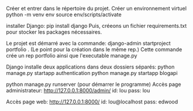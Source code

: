 Créer et entrer dans le répertoire du projet.
Créer un environnement virtuel
python -m venv env
source env/scripts/activate

installer Django:
pip install django
Puis, créeons un fichier requirements.txt pour stocker les packages nécessaires.

Le projet est démarré avec la commande:
django-admin startproject portfolio .  (Le point pour la création dans le même rep.)
Cette commande crée un rep portfolio ainsi que l'executable manage.py

Django installe deux applications dans deux dossiers séparés:
	python manage.py startapp authentication
	python manage.py startapp blogapi
	

python manage.py runserver (pour démarrer le programme)
Accès page administrateur: http://127.0.0.1:8000/admin/	id: lou pass: lou

Accès page web: http://127.0.0.1:8000/	id: lou@localhost pass: edwood
